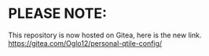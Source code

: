 # PLEASE NOTE:
This repository is now hosted on Gitea, here is the new link. https://gitea.com/Oglo12/personal-qtile-config/
